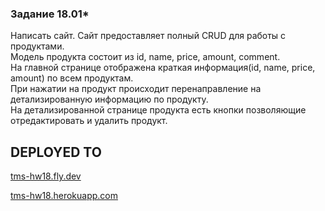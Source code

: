 ### Задание 18.01*
Написать сайт. Сайт предоставляет полный CRUD для работы с продуктами. <br>
Модель продукта состоит из id, name, price, amount, comment.<br>
На главной странице отображена краткая информация(id, name, price, amount) по всем продуктам.<br>
При нажатии на продукт происходит перенаправление на детализированную информацию по продукту.<br>
На детализированной странице продукта есть кнопки позволяющие отредактировать и удалить продукт.<br>


## DEPLOYED TO
<p>
<a href="https://tms-hw18.fly.dev/">tms-hw18.fly.dev</a>   
</p>

<p>
    <a href="https://tms-hw18.herokuapp.com/">tms-hw18.herokuapp.com</a>
</p>




